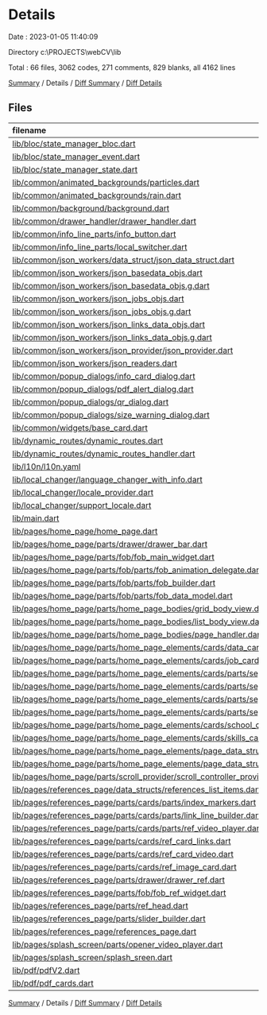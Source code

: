 # Details

Date : 2023-01-05 11:40:09

Directory c:\\PROJECTS\\webCV\\lib

Total : 66 files,  3062 codes, 271 comments, 829 blanks, all 4162 lines

[Summary](results.md) / Details / [Diff Summary](diff.md) / [Diff Details](diff-details.md)

## Files
| filename | language | code | comment | blank | total |
| :--- | :--- | ---: | ---: | ---: | ---: |
| [lib/bloc/state_manager_bloc.dart](/lib/bloc/state_manager_bloc.dart) | Dart | 148 | 1 | 47 | 196 |
| [lib/bloc/state_manager_event.dart](/lib/bloc/state_manager_event.dart) | Dart | 76 | 0 | 25 | 101 |
| [lib/bloc/state_manager_state.dart](/lib/bloc/state_manager_state.dart) | Dart | 110 | 0 | 34 | 144 |
| [lib/common/animated_backgrounds/particles.dart](/lib/common/animated_backgrounds/particles.dart) | Dart | 31 | 4 | 3 | 38 |
| [lib/common/animated_backgrounds/rain.dart](/lib/common/animated_backgrounds/rain.dart) | Dart | 21 | 6 | 3 | 30 |
| [lib/common/background/background.dart](/lib/common/background/background.dart) | Dart | 23 | 10 | 6 | 39 |
| [lib/common/drawer_handler/drawer_handler.dart](/lib/common/drawer_handler/drawer_handler.dart) | Dart | 36 | 0 | 11 | 47 |
| [lib/common/info_line_parts/info_button.dart](/lib/common/info_line_parts/info_button.dart) | Dart | 18 | 0 | 4 | 22 |
| [lib/common/info_line_parts/local_switcher.dart](/lib/common/info_line_parts/local_switcher.dart) | Dart | 29 | 0 | 8 | 37 |
| [lib/common/json_workers/data_struct/json_data_struct.dart](/lib/common/json_workers/data_struct/json_data_struct.dart) | Dart | 11 | 0 | 3 | 14 |
| [lib/common/json_workers/json_basedata_objs.dart](/lib/common/json_workers/json_basedata_objs.dart) | Dart | 38 | 2 | 13 | 53 |
| [lib/common/json_workers/json_basedata_objs.g.dart](/lib/common/json_workers/json_basedata_objs.g.dart) | Dart | 55 | 4 | 9 | 68 |
| [lib/common/json_workers/json_jobs_objs.dart](/lib/common/json_workers/json_jobs_objs.dart) | Dart | 24 | 2 | 8 | 34 |
| [lib/common/json_workers/json_jobs_objs.g.dart](/lib/common/json_workers/json_jobs_objs.g.dart) | Dart | 30 | 4 | 7 | 41 |
| [lib/common/json_workers/json_links_data_objs.dart](/lib/common/json_workers/json_links_data_objs.dart) | Dart | 10 | 2 | 5 | 17 |
| [lib/common/json_workers/json_links_data_objs.g.dart](/lib/common/json_workers/json_links_data_objs.g.dart) | Dart | 11 | 4 | 5 | 20 |
| [lib/common/json_workers/json_provider/json_provider.dart](/lib/common/json_workers/json_provider/json_provider.dart) | Dart | 20 | 3 | 11 | 34 |
| [lib/common/json_workers/json_readers.dart](/lib/common/json_workers/json_readers.dart) | Dart | 48 | 0 | 13 | 61 |
| [lib/common/popup_dialogs/info_card_dialog.dart](/lib/common/popup_dialogs/info_card_dialog.dart) | Dart | 51 | 1 | 12 | 64 |
| [lib/common/popup_dialogs/pdf_alert_dialog.dart](/lib/common/popup_dialogs/pdf_alert_dialog.dart) | Dart | 27 | 0 | 8 | 35 |
| [lib/common/popup_dialogs/qr_dialog.dart](/lib/common/popup_dialogs/qr_dialog.dart) | Dart | 51 | 1 | 9 | 61 |
| [lib/common/popup_dialogs/size_warning_dialog.dart](/lib/common/popup_dialogs/size_warning_dialog.dart) | Dart | 29 | 0 | 6 | 35 |
| [lib/common/widgets/base_card.dart](/lib/common/widgets/base_card.dart) | Dart | 32 | 10 | 6 | 48 |
| [lib/dynamic_routes/dynamic_routes.dart](/lib/dynamic_routes/dynamic_routes.dart) | Dart | 40 | 9 | 10 | 59 |
| [lib/dynamic_routes/dynamic_routes_handler.dart](/lib/dynamic_routes/dynamic_routes_handler.dart) | Dart | 33 | 1 | 11 | 45 |
| [lib/l10n/l10n.yaml](/lib/l10n/l10n.yaml) | YAML | 3 | 1 | 2 | 6 |
| [lib/local_changer/language_changer_with_info.dart](/lib/local_changer/language_changer_with_info.dart) | Dart | 41 | 0 | 8 | 49 |
| [lib/local_changer/locale_provider.dart](/lib/local_changer/locale_provider.dart) | Dart | 15 | 4 | 11 | 30 |
| [lib/local_changer/support_locale.dart](/lib/local_changer/support_locale.dart) | Dart | 9 | 0 | 3 | 12 |
| [lib/main.dart](/lib/main.dart) | Dart | 57 | 21 | 17 | 95 |
| [lib/pages/home_page/home_page.dart](/lib/pages/home_page/home_page.dart) | Dart | 25 | 3 | 6 | 34 |
| [lib/pages/home_page/parts/drawer/drawer_bar.dart](/lib/pages/home_page/parts/drawer/drawer_bar.dart) | Dart | 48 | 0 | 16 | 64 |
| [lib/pages/home_page/parts/fob/fob_main_widget.dart](/lib/pages/home_page/parts/fob/fob_main_widget.dart) | Dart | 116 | 3 | 22 | 141 |
| [lib/pages/home_page/parts/fob/parts/fob_animation_delegate.dart](/lib/pages/home_page/parts/fob/parts/fob_animation_delegate.dart) | Dart | 32 | 1 | 8 | 41 |
| [lib/pages/home_page/parts/fob/parts/fob_builder.dart](/lib/pages/home_page/parts/fob/parts/fob_builder.dart) | Dart | 26 | 0 | 5 | 31 |
| [lib/pages/home_page/parts/fob/parts/fob_data_model.dart](/lib/pages/home_page/parts/fob/parts/fob_data_model.dart) | Dart | 11 | 0 | 3 | 14 |
| [lib/pages/home_page/parts/home_page_bodies/grid_body_view.dart](/lib/pages/home_page/parts/home_page_bodies/grid_body_view.dart) | Dart | 53 | 6 | 12 | 71 |
| [lib/pages/home_page/parts/home_page_bodies/list_body_view.dart](/lib/pages/home_page/parts/home_page_bodies/list_body_view.dart) | Dart | 52 | 2 | 13 | 67 |
| [lib/pages/home_page/parts/home_page_bodies/page_handler.dart](/lib/pages/home_page/parts/home_page_bodies/page_handler.dart) | Dart | 69 | 0 | 18 | 87 |
| [lib/pages/home_page/parts/home_page_elements/cards/data_card.dart](/lib/pages/home_page/parts/home_page_elements/cards/data_card.dart) | Dart | 65 | 0 | 12 | 77 |
| [lib/pages/home_page/parts/home_page_elements/cards/job_card.dart](/lib/pages/home_page/parts/home_page_elements/cards/job_card.dart) | Dart | 77 | 0 | 17 | 94 |
| [lib/pages/home_page/parts/home_page_elements/cards/parts/separated_text_table.dart](/lib/pages/home_page/parts/home_page_elements/cards/parts/separated_text_table.dart) | Dart | 35 | 1 | 7 | 43 |
| [lib/pages/home_page/parts/home_page_elements/cards/parts/separated_text_table_column.dart](/lib/pages/home_page/parts/home_page_elements/cards/parts/separated_text_table_column.dart) | Dart | 66 | 3 | 19 | 88 |
| [lib/pages/home_page/parts/home_page_elements/cards/parts/separated_text_table_column_copy.dart](/lib/pages/home_page/parts/home_page_elements/cards/parts/separated_text_table_column_copy.dart) | Dart | 62 | 3 | 14 | 79 |
| [lib/pages/home_page/parts/home_page_elements/cards/parts/separated_text_table_row.dart](/lib/pages/home_page/parts/home_page_elements/cards/parts/separated_text_table_row.dart) | Dart | 24 | 1 | 6 | 31 |
| [lib/pages/home_page/parts/home_page_elements/cards/school_card.dart](/lib/pages/home_page/parts/home_page_elements/cards/school_card.dart) | Dart | 50 | 0 | 14 | 64 |
| [lib/pages/home_page/parts/home_page_elements/cards/skills_card.dart](/lib/pages/home_page/parts/home_page_elements/cards/skills_card.dart) | Dart | 37 | 0 | 13 | 50 |
| [lib/pages/home_page/parts/home_page_elements/page_data_structs/grid_data_widgets.dart](/lib/pages/home_page/parts/home_page_elements/page_data_structs/grid_data_widgets.dart) | Dart | 109 | 0 | 28 | 137 |
| [lib/pages/home_page/parts/home_page_elements/page_data_structs/list_data_widgets.dart](/lib/pages/home_page/parts/home_page_elements/page_data_structs/list_data_widgets.dart) | Dart | 62 | 0 | 29 | 91 |
| [lib/pages/home_page/parts/scroll_provider/scroll_controller_provider.dart](/lib/pages/home_page/parts/scroll_provider/scroll_controller_provider.dart) | Dart | 14 | 0 | 5 | 19 |
| [lib/pages/references_page/data_structs/references_list_items.dart](/lib/pages/references_page/data_structs/references_list_items.dart) | Dart | 72 | 24 | 14 | 110 |
| [lib/pages/references_page/parts/cards/parts/index_markers.dart](/lib/pages/references_page/parts/cards/parts/index_markers.dart) | Dart | 23 | 0 | 4 | 27 |
| [lib/pages/references_page/parts/cards/parts/link_line_builder.dart](/lib/pages/references_page/parts/cards/parts/link_line_builder.dart) | Dart | 37 | 0 | 9 | 46 |
| [lib/pages/references_page/parts/cards/parts/ref_video_player.dart](/lib/pages/references_page/parts/cards/parts/ref_video_player.dart) | Dart | 67 | 0 | 13 | 80 |
| [lib/pages/references_page/parts/cards/ref_card_links.dart](/lib/pages/references_page/parts/cards/ref_card_links.dart) | Dart | 59 | 0 | 15 | 74 |
| [lib/pages/references_page/parts/cards/ref_card_video.dart](/lib/pages/references_page/parts/cards/ref_card_video.dart) | Dart | 30 | 0 | 8 | 38 |
| [lib/pages/references_page/parts/cards/ref_image_card.dart](/lib/pages/references_page/parts/cards/ref_image_card.dart) | Dart | 29 | 0 | 9 | 38 |
| [lib/pages/references_page/parts/drawer/drawer_ref.dart](/lib/pages/references_page/parts/drawer/drawer_ref.dart) | Dart | 27 | 1 | 9 | 37 |
| [lib/pages/references_page/parts/fob/fob_ref_widget.dart](/lib/pages/references_page/parts/fob/fob_ref_widget.dart) | Dart | 97 | 0 | 20 | 117 |
| [lib/pages/references_page/parts/ref_head.dart](/lib/pages/references_page/parts/ref_head.dart) | Dart | 12 | 0 | 4 | 16 |
| [lib/pages/references_page/parts/slider_builder.dart](/lib/pages/references_page/parts/slider_builder.dart) | Dart | 74 | 1 | 18 | 93 |
| [lib/pages/references_page/references_page.dart](/lib/pages/references_page/references_page.dart) | Dart | 76 | 8 | 27 | 111 |
| [lib/pages/splash_screen/parts/opener_video_player.dart](/lib/pages/splash_screen/parts/opener_video_player.dart) | Dart | 42 | 4 | 10 | 56 |
| [lib/pages/splash_screen/splash_sreen.dart](/lib/pages/splash_screen/splash_sreen.dart) | Dart | 23 | 43 | 9 | 75 |
| [lib/pdf/pdfV2.dart](/lib/pdf/pdfV2.dart) | Dart | 67 | 77 | 36 | 180 |
| [lib/pdf/pdf_cards.dart](/lib/pdf/pdf_cards.dart) | Dart | 167 | 0 | 39 | 206 |

[Summary](results.md) / Details / [Diff Summary](diff.md) / [Diff Details](diff-details.md)